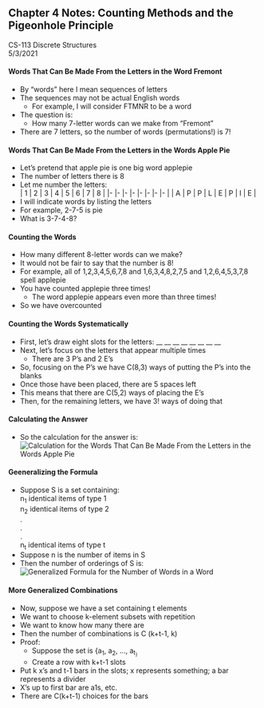 ## Chapter 4 Notes: Counting Methods and the Pigeonhole Principle
CS-113 Discrete Structures  
5/3/2021  

#### Words That Can Be Made From the Letters in the Word Fremont
- By “words” here I mean sequences of letters
- The sequences may not be actual English words
  - For example, I will consider FTMNR to be a word
- The question is:  
  - How many 7-letter words can we make from “Fremont”
- There are 7 letters, so the number of words (permutations!) is 7!

#### Words That Can Be Made From the Letters in the Words Apple Pie
- Let’s pretend that apple pie is one big word applepie
- The number of letters there is 8
- Let me number the letters:  
  | 1 	| 2 	| 3 	| 4 	| 5 	| 6 	| 7 	| 8 	|
  |-	|-	|-	|-	|-	|-	|-	|-	|
  | A 	| P 	| P 	| L 	| E 	| P 	| I 	| E 	|  
- I will indicate words by listing the letters
- For example, 2-7-5 is pie
- What is 3-7-4-8?

#### Counting the Words
- How many different 8-letter words can we make?
- It would not be fair to say that the number is 8!
- For example, all of 1,2,3,4,5,6,7,8 and 1,6,3,4,8,2,7,5 and 1,2,6,4,5,3,7,8 spell applepie
- You have counted applepie three times!
  - The word applepie appears even more than three times!
- So we have overcounted

#### Counting the Words Systematically
- First, let’s draw eight slots for the letters:  __  __  __  __  __  __  __  __
- Next, let’s focus on the letters that appear multiple times
  - There are 3 P’s and 2 E’s
- So, focusing on the P’s we have C(8,3) ways of putting the P’s into the blanks
- Once those have been placed, there are 5 spaces left
- This means that there are C(5,2) ways of placing the E’s
- Then, for the remaining letters, we have 3! ways of doing that

#### Calculating the Answer
- So the calculation for the answer is:  
![Calculation for the Words That Can Be Made From the Letters in the Words Apple Pie](https://user-images.githubusercontent.com/47701395/117908252-004b4d80-b28d-11eb-8e2a-89a9f140c89d.png)

#### Geeneralizing the Formula
- Suppose S is a set containing:  
  n<sub>1</sub> identical items of type 1  
  n<sub>2</sub> identical items of type 2  
  .  
  .  
  .  
  n<sub>t</sub> identical items of type t  
- Suppose n is the number of items in S  
- Then the number of orderings of S is:  
![Generalized Formula for the Number of Words in a Word](https://user-images.githubusercontent.com/47701395/118075413-cfd6e280-b364-11eb-8a85-0c0d8d81abb4.png)

#### More Generalized Combinations
- Now, suppose we have a set containing t elements
- We want to choose k-element subsets with repetition
- We want to know how many there are
- Then the number of combinations is C (k+t-1, k)
- Proof:
  - Suppose the set is {a<sub>1</sub>, a<sub>2</sub>, ..., a<sub>t<sub>}
  - Create a row with k+t-1 slots
- Put k x’s and t-1 bars in the slots; x represents something; a bar represents a divider
- X’s up to first bar are a1s, etc.
- There are C(k+t-1) choices for the bars
